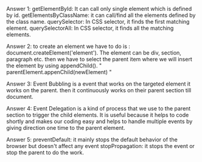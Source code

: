 Answer 1: 
  getElementById: It can call only single element which is defined by id.
  getElementsByClassName: it can call/find all the elements defined by the class name.
  querySelector: In CSS selector, it finds the first matching element.
  querySelectorAll: In CSS selector, it finds all the matching elements.

Answer 2:
  to create an element we have to do is : document.createElement('element'). The element can be div, section, paragraph etc.
  then we have to select the parent item where we will insert the element by using appendChild(). " parentElement.appenChild(newElement) "

Answer 3: 
  Event Bubbling is a event that works on the targeted element it works on the parent. then it continuously works on their parent section till document.

Answer 4: 
  Event Delegation is a kind of process that we use to the parent section to trigger the child elements. It is useful because it helps to code shortly and makes our coding easy and helps to handle multiple events by giving direction one time to the parent element.

Answer 5: 
  preventDefault: it mainly stops the default behavior of the browser but doesn't affect any event
  stopPropagation: it stops the event or stop the parent to do the work. 